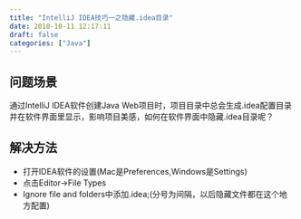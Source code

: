 ```yaml
---
title: "IntelliJ IDEA技巧一之隐藏.idea目录"
date: 2018-10-11 12:17:11
draft: false
categories: ["Java"]
---
```


## 问题场景
通过IntelliJ IDEA软件创建Java Web项目时，项目目录中总会生成.idea配置目录并在软件界面里显示，影响项目美感，如何在软件界面中隐藏.idea目录呢？

## 解决方法
* 打开IDEA软件的设置(Mac是Preferences,Windows是Settings)
* 点击Editor->File Types
* Ignore file and folders中添加.idea;(分号为间隔，以后隐藏文件都在这个地方配置)
